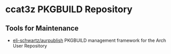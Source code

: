 # ccat3z PKGBUILD Repository

## Tools for Maintenance

* [eli-schwartz/aurpublish](https://github.com/eli-schwartz/aurpublish) PKGBUILD management framework for the Arch User Repository 
